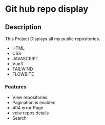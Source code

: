 # Git hub repo display

## Description 
 This Project Displays all my public repositories. 
 - HTML
 - CSS
 - JAVASCRIPT
 - Vue3
 - TAILWIND
 - FLOWBITE

### Features
 - View repositories
 - Pagination is enabled
 - 404 error Page
 - veiw repos details
 - Search

